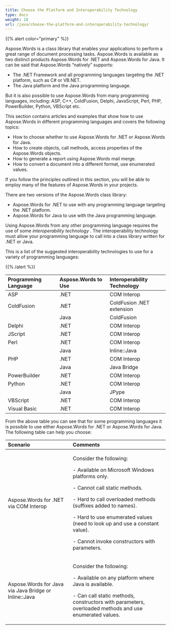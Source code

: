 ```yaml
---
title: Choose the Platform and Interoperability Technology
type: docs
weight: 10
url: /java/choose-the-platform-and-interoperability-technology/
---
```


{{% alert color="primary" %}} 

Aspose.Words is a class library that enables your applications to perform a great range of document processing tasks. Aspose.Words is available as two distinct products Aspose.Words for .NET and Aspose.Words for Java. It can be said that Aspose.Words “natively” supports:

- The .NET Framework and all programming languages targeting the .NET platform, such as C# or VB.NET. 
- The Java platform and the Java programming language. 

But it is also possible to use Aspose.Words from many programming languages, including: ASP, C++, ColdFusion, Delphi, JavaScript, Perl, PHP, PowerBuilder, Python, VBScript etc. 

This section contains articles and examples that show how to use Aspose.Words in different programming languages and covers the following topics: 

- How to choose whether to use Aspose.Words for .NET or Aspose.Words for Java. 
- How to create objects, call methods, access properties of the Aspose.Words objects. 
- How to generate a report using Aspose.Words mail merge. 
- How to convert a document into a different format, use enumerated values. 

If you follow the principles outlined in this section, you will be able to employ many of the features of Aspose.Words in your projects. 

There are two versions of the Aspose.Words class library: 

- Aspose.Words for .NET to use with any programming language targeting the .NET platform. 
- Aspose.Words for Java to use with the Java programming language. 

Using Aspose.Words from any other programming language requires the use of some *interoperability technology* . The interoperability technology must allow your programming language to call into a class library written for .NET or Java. 

This is a list of the suggested interoperability technologies to use for a variety of programming languages: 

{{% /alert %}} 

|Programming Language |Aspose.Words to Use |Interoperability Technology |
| :- | :- | :- |
|ASP |.NET |COM Interop |
|ColdFusion |.NET |ColdFusion .NET extension |
| |Java |ColdFusion |
|Delphi |.NET |COM Interop |
|JScript |.NET |COM Interop |
|Perl |.NET |COM Interop |
| |Java |Inline::Java |
|PHP |.NET |COM Interop |
| |Java |Java Bridge |
|PowerBuilder |.NET |COM Interop |
|Python |.NET |COM Interop |
| |Java |JPype |
|VBScript |.NET |COM Interop |
|Visual Basic |.NET |COM Interop |
From the above table you can see that for some programming languages it is possible to use either Aspose.Words for .NET or Aspose.Words for Java. The following table can help you choose:

|Scenario |Comments |
| :- | :- |
|Aspose.Words for .NET via COM Interop |<p>Consider the following:</p><p>- Available on Microsoft Windows platforms only.</p><p>- Cannot call static methods.</p><p>- Hard to call overloaded methods (suffixes added to names).</p><p>- Hard to use enumerated values (need to look up and use a constant value).</p><p>- Cannot invoke constructors with parameters.</p>|
|Aspose.Words for Java via Java Bridge or Inline::Java |<p>Consider the following:</p><p>- Available on any platform where Java is available.</p><p>- Can call static methods, constructors with parameters, overloaded methods and use enumerated values.</p>|

